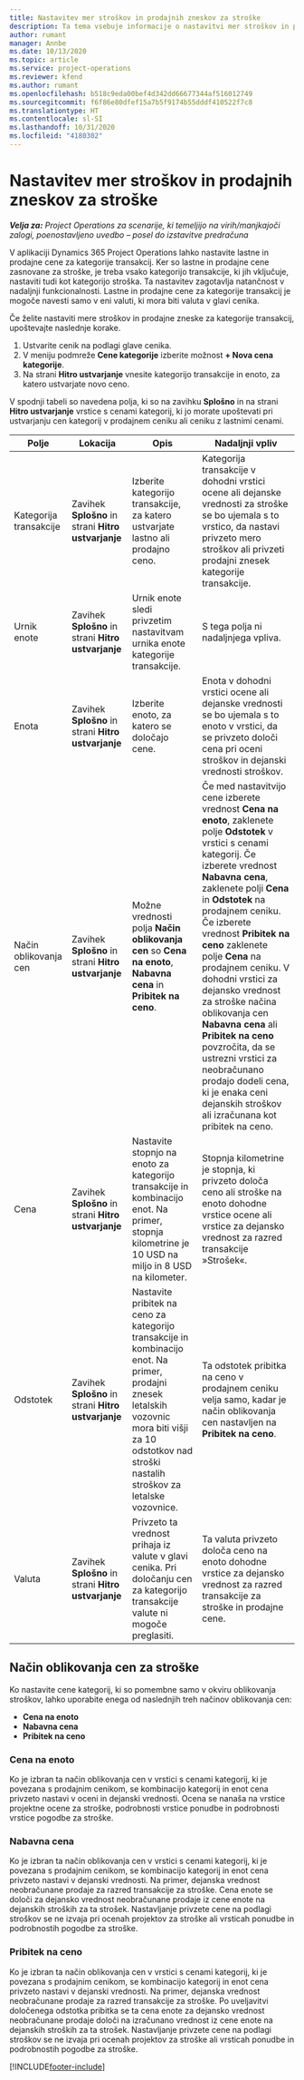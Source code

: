 ```yaml
---
title: Nastavitev mer stroškov in prodajnih zneskov za stroške
description: Ta tema vsebuje informacije o nastavitvi mer stroškov in prodajnih zneskov za transakcije in kategorije stroškov.
author: rumant
manager: Annbe
ms.date: 10/13/2020
ms.topic: article
ms.service: project-operations
ms.reviewer: kfend
ms.author: rumant
ms.openlocfilehash: b518c9eda00bef4d342dd66677344af516012749
ms.sourcegitcommit: f6f86e80dfef15a7b5f9174b55dddf410522f7c8
ms.translationtype: HT
ms.contentlocale: sl-SI
ms.lasthandoff: 10/31/2020
ms.locfileid: "4180302"
---
```

# <a name="set-up-cost-and-sales-rates-for-expenses"></a>Nastavitev mer stroškov in prodajnih zneskov za stroške

_**Velja za:** Project Operations za scenarije, ki temeljijo na virih/manjkajoči zalogi, poenostavljeno uvedbo – posel do izstavitve predračuna_

V aplikaciji Dynamics 365 Project Operations lahko nastavite lastne in prodajne cene za kategorije transakcij. Ker so lastne in prodajne cene zasnovane za stroške, je treba vsako kategorijo transakcije, ki jih vključuje, nastaviti tudi kot kategorijo stroška. Ta nastavitev zagotavlja natančnost v nadaljnji funkcionalnosti. Lastne in prodajne cene za kategorije transakcij je mogoče navesti samo v eni valuti, ki mora biti valuta v glavi cenika.

Če želite nastaviti mere stroškov in prodajne zneske za kategorije transakcij, upoštevajte naslednje korake. 

1. Ustvarite cenik na podlagi glave cenika. 
2. V meniju podmreže **Cene kategorije** izberite možnost **+ Nova cena kategorije**. 
3. Na strani **Hitro ustvarjanje** vnesite kategorijo transakcije in enoto, za katero ustvarjate novo ceno.

V spodnji tabeli so navedena polja, ki so na zavihku **Splošno** in na strani **Hitro ustvarjanje** vrstice s cenami kategorij, ki jo morate upoštevati pri ustvarjanju cen kategorij v prodajnem ceniku ali ceniku z lastnimi cenami.

| Polje | Lokacija | Opis | Nadaljnji vpliv |
| --- | --- | --- | --- |
| Kategorija transakcije | Zavihek **Splošno** in strani **Hitro ustvarjanje** | Izberite kategorijo transakcije, za katero ustvarjate lastno ali prodajno ceno. | Kategorija transakcije v dohodni vrstici ocene ali dejanske vrednosti za stroške se bo ujemala s to vrstico, da nastavi privzeto mero stroškov ali privzeti prodajni znesek kategorije transakcije. |
| Urnik enote | Zavihek **Splošno** in strani **Hitro ustvarjanje** | Urnik enote sledi privzetim nastavitvam urnika enote kategorije transakcije. | S tega polja ni nadaljnjega vpliva. |
| Enota | Zavihek **Splošno** in strani **Hitro ustvarjanje** | Izberite enoto, za katero se določajo cene. | Enota v dohodni vrstici ocene ali dejanske vrednosti se bo ujemala s to enoto v vrstici, da se privzeto določi cena pri oceni stroškov in dejanski vrednosti stroškov. |
| Način oblikovanja cen | Zavihek **Splošno** in strani **Hitro ustvarjanje** | Možne vrednosti polja **Način oblikovanja cen** so **Cena na enoto**, **Nabavna cena** in **Pribitek na ceno**. | Če med nastavitvijo cene izberete vrednost **Cena na enoto**, zaklenete polje **Odstotek** v vrstici s cenami kategorij. Če izberete vrednost **Nabavna cena**, zaklenete polji **Cena** in **Odstotek** na prodajnem ceniku. Če izberete vrednost **Pribitek na ceno** zaklenete polje **Cena** na prodajnem ceniku. V dohodni vrstici za dejansko vrednost za stroške načina oblikovanja cen **Nabavna cena** ali **Pribitek na ceno** povzročita, da se ustrezni vrstici za neobračunano prodajo dodeli cena, ki je enaka ceni dejanskih stroškov ali izračunana kot pribitek na ceno. |
| Cena | Zavihek **Splošno** in strani **Hitro ustvarjanje** | Nastavite stopnjo na enoto za kategorijo transakcije in kombinacijo enot. Na primer, stopnja kilometrine je 10 USD na miljo in 8 USD na kilometer. | Stopnja kilometrine je stopnja, ki privzeto določa ceno ali stroške na enoto dohodne vrstice ocene ali vrstice za dejansko vrednost za razred transakcije »Strošek«.|
| Odstotek | Zavihek **Splošno** in strani **Hitro ustvarjanje** | Nastavite pribitek na ceno za kategorijo transakcije in kombinacijo enot. Na primer, prodajni znesek letalskih vozovnic mora biti višji za 10 odstotkov nad stroški nastalih stroškov za letalske vozovnice. | Ta odstotek pribitka na ceno v prodajnem ceniku velja samo, kadar je način oblikovanja cen nastavljen na **Pribitek na ceno**. |
| Valuta | Zavihek **Splošno** in strani **Hitro ustvarjanje** | Privzeto ta vrednost prihaja iz valute v glavi cenika. Pri določanju cen za kategorijo transakcije valute ni mogoče preglasiti. | Ta valuta privzeto določa ceno na enoto dohodne vrstice za dejansko vrednost za razred transakcije za stroške in prodajne cene. |

## <a name="pricing-methods-for-expenses"></a>Način oblikovanja cen za stroške

Ko nastavite cene kategorij, ki so pomembne samo v okviru oblikovanja stroškov, lahko uporabite enega od naslednjih treh načinov oblikovanja cen:

- **Cena na enoto**
- **Nabavna cena**
- **Pribitek na ceno**

### <a name="price-per-unit"></a>Cena na enoto
Ko je izbran ta način oblikovanja cen v vrstici s cenami kategorij, ki je povezana s prodajnim cenikom, se kombinacijo kategorij in enot cena privzeto nastavi v oceni in dejanski vrednosti. Ocena se nanaša na vrstice projektne ocene za stroške, podrobnosti vrstice ponudbe in podrobnosti vrstice pogodbe za stroške.

### <a name="at-cost"></a>Nabavna cena
Ko je izbran ta način oblikovanja cen v vrstici s cenami kategorij, ki je povezana s prodajnim cenikom, se kombinacijo kategorij in enot cena privzeto nastavi v dejanski vrednosti. Na primer, dejanska vrednost neobračunane prodaje za razred transakcije za stroške. Cena enote se določi za dejansko vrednost neobračunane prodaje iz cene enote na dejanskih stroških za ta strošek. Nastavljanje privzete cene na podlagi stroškov se ne izvaja pri ocenah projektov za stroške ali vrsticah ponudbe in podrobnostih pogodbe za stroške.

### <a name="markup-over-cost"></a>Pribitek na ceno
Ko je izbran ta način oblikovanja cen v vrstici s cenami kategorij, ki je povezana s prodajnim cenikom, se kombinacijo kategorij in enot cena privzeto nastavi v dejanski vrednosti. Na primer, dejanska vrednost neobračunane prodaje za razred transakcije za stroške. Po uveljavitvi določenega odstotka pribitka se ta cena enote za dejansko vrednost neobračunane prodaje določi na izračunano vrednost iz cene enote na dejanskih stroških za ta strošek. Nastavljanje privzete cene na podlagi stroškov se ne izvaja pri ocenah projektov za stroške ali vrsticah ponudbe in podrobnostih pogodbe za stroške.


[!INCLUDE[footer-include](../includes/footer-banner.md)]